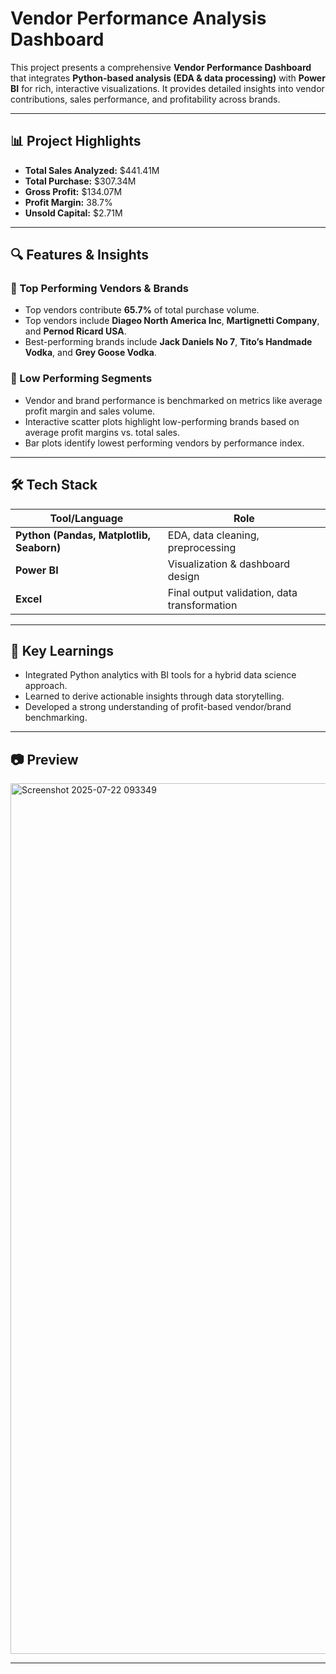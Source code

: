 # Vendor Performance Analysis Dashboard

This project presents a comprehensive **Vendor Performance Dashboard** that integrates **Python-based analysis (EDA & data processing)** with **Power BI** for rich, interactive visualizations. It provides detailed insights into vendor contributions, sales performance, and profitability across brands.

---

## 📊 Project Highlights

- **Total Sales Analyzed:** \$441.41M  
- **Total Purchase:** \$307.34M  
- **Gross Profit:** \$134.07M  
- **Profit Margin:** 38.7%  
- **Unsold Capital:** \$2.71M

---

## 🔍 Features & Insights

### 🔹 Top Performing Vendors & Brands
- Top vendors contribute **65.7%** of total purchase volume.
- Top vendors include **Diageo North America Inc**, **Martignetti Company**, and **Pernod Ricard USA**.
- Best-performing brands include **Jack Daniels No 7**, **Tito’s Handmade Vodka**, and **Grey Goose Vodka**.

### 🔹 Low Performing Segments
- Vendor and brand performance is benchmarked on metrics like average profit margin and sales volume.
- Interactive scatter plots highlight low-performing brands based on average profit margins vs. total sales.
- Bar plots identify lowest performing vendors by performance index.

---

## 🛠️ Tech Stack

| Tool/Language | Role |
|---------------|------|
| **Python (Pandas, Matplotlib, Seaborn)** | EDA, data cleaning, preprocessing |
| **Power BI** | Visualization & dashboard design |
| **Excel** | Final output validation, data transformation |

---

## 📌 Key Learnings

- Integrated Python analytics with BI tools for a hybrid data science approach.
- Learned to derive actionable insights through data storytelling.
- Developed a strong understanding of profit-based vendor/brand benchmarking.

---

## 📷 Preview 

<img width="2320" height="1393" alt="Screenshot 2025-07-22 093349" src="https://github.com/user-attachments/assets/633b21e6-1119-412d-8b90-b1b0f5eb53f7" />

---

 
